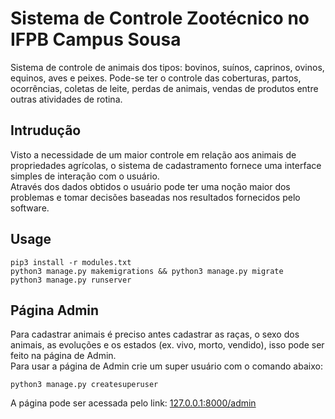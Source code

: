 # Sistema de Controle Zootécnico no IFPB Campus Sousa
Sistema de controle de animais dos tipos: bovinos, suínos, caprinos, ovinos, equinos,
aves e peixes. Pode-se ter o controle das coberturas, partos, ocorrências, coletas de leite,
perdas de animais, vendas de produtos entre outras atividades de rotina.


## Intrudução
Visto a necessidade de um maior controle em relação aos animais de propriedades
agrícolas, o sistema de cadastramento fornece uma interface simples de interação com o usuário.  
Através dos dados obtidos o usuário pode ter uma noção maior dos problemas e tomar decisões
baseadas nos resultados fornecidos pelo software.

## Usage
```
pip3 install -r modules.txt
python3 manage.py makemigrations && python3 manage.py migrate
python3 manage.py runserver
```

## Página Admin
Para cadastrar animais é preciso antes cadastrar as raças, o sexo dos animais, as evoluções e os estados (ex. vivo, morto, vendido), isso pode ser feito na página de Admin.  
Para usar a página de Admin crie um super usuário com o comando abaixo:
```
python3 manage.py createsuperuser
```
A página pode ser acessada pelo link: [127.0.0.1:8000/admin](http://127.0.0.1:8000/admin)
